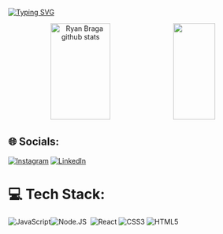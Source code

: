 <!--<img width=100% src="https://capsule-render.vercel.app/api?type=waving&color=00BBCF&height=120&section=header"/>-->

[![Typing SVG](https://readme-typing-svg.herokuapp.com/?color=00bfbf&size=35&center=true&vCenter=true&width=1000&lines=HELLO,+MY+NAME+is+Ryan+Braga;I'm+24+years+old;I+from+Brasil,+SP;Be+Welcome!+:%29)](https://git.io/typing-svg)

<div align="center">  
  <img width="49%" height="195px" src="https://github-readme-stats.vercel.app/api?username=ryanbragaa&show_icons=true&count_private=true&hide_border=true&title_color=00bfbf&icon_color=00bfbf&text_color=c9d1d9&bg_color=0d1117" alt="Ryan Braga github stats" /> 
  <img width="41%" height="195px" src="https://github-readme-stats.vercel.app/api/top-langs/?username=ryanbragaa&layout=compact&hide_border=true&title_color=00bfbf&text_color=00bfbf&bg_color=0d1117" />
</div>

  
## 🌐 Socials:
[![Instagram](https://img.shields.io/badge/Instagram-%23E4405F.svg?logo=Instagram&logoColor=white)](https://instagram.com/ryanbragaa) [![LinkedIn](https://img.shields.io/badge/LinkedIn-%230077B5.svg?logo=linkedin&logoColor=white)](https://linkedin.com/in/ryanbragaa) 

# 💻 Tech Stack:
 ![JavaScript](https://img.shields.io/badge/javascript-%23323330.svg?style=for-the-badge&logo=javascript&logoColor=%23F7DF1E)![Node.JS](https://img.shields.io/badge/-Node.JS-0D1117?style=for-the-badge&logo=node.js&labelColor=0D1117&textColor=0D1117)&nbsp; ![React](https://img.shields.io/badge/react-%2320232a.svg?style=for-the-badge&logo=react&logoColor=%2361DAFB)
 ![CSS3](https://img.shields.io/badge/css3-%231572B6.svg?style=for-the-badge&logo=css3&logoColor=white) ![HTML5](https://img.shields.io/badge/html5-%23E34F26.svg?style=for-the-badge&logo=html5&logoColor=white) 

 
  

<!--<img width=100% src="https://capsule-render.vercel.app/api?type=waving&color=00BBCF&height=120&section=footer"/>-->


